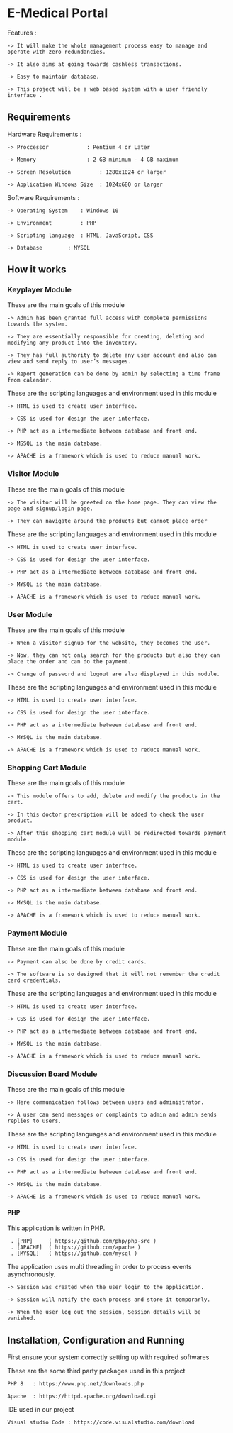 
# E-Medical Portal 
Features :
	
	-> It will make the whole management process easy to manage and operate with zero redundancies.
 	
	-> It also aims at going towards cashless transactions.
	
	-> Easy to maintain database.
	
	-> This project will be a web based system with a user friendly interface .
       
## Requirements 

Hardware Requirements :
	
	-> Proccessor 		     : Pentium 4 or Later
	
	-> Memory    		     : 2 GB minimum - 4 GB maximum
	
	-> Screen Resolution 	     : 1280x1024 or larger
	
	-> Application Windows Size  : 1024x680 or larger

Software Requirements :

	-> Operating System    : Windows 10
	
	-> Environment	       : PHP
	
	-> Scripting language  : HTML, JavaScript, CSS
	
	-> Database	       : MYSQL

## How it works

### Keyplayer Module

These are the main goals of this module 

	-> Admin has been granted full access with complete permissions towards the system. 

    -> They are essentially responsible for creating, deleting and modifying any product into the inventory. 
 
    -> They has full authority to delete any user account and also can view and send reply to user’s messages. 
 
    -> Report generation can be done by admin by selecting a time frame from calendar.

These are the scripting languages and environment used in this module 

	-> HTML is used to create user interface.
	
	-> CSS is used for design the user interface.
	
	-> PHP act as a intermediate between database and front end.
	
	-> MSSQL is the main database.
	
	-> APACHE is a framework which is used to reduce manual work.

### Visitor Module

These are the main goals of this module 

	-> The visitor will be greeted on the home page. They can view the page and signup/login page. 

    -> They can navigate around the products but cannot place order

These are the scripting languages and environment used in this module 

	-> HTML is used to create user interface.
	
	-> CSS is used for design the user interface.
	
	-> PHP act as a intermediate between database and front end.
	
	-> MYSQL is the main database.
	
	-> APACHE is a framework which is used to reduce manual work.

### User Module

These are the main goals of this module

	-> When a visitor signup for the website, they becomes the user.

    -> Now, they can not only search for the products but also they can place the order and can do the payment. 
    
	-> Change of password and logout are also displayed in this module.

These are the scripting languages and environment used in this module 

	-> HTML is used to create user interface.
	
	-> CSS is used for design the user interface.
	
	-> PHP act as a intermediate between database and front end.
	
	-> MYSQL is the main database.
	
	-> APACHE is a framework which is used to reduce manual work.

### Shopping Cart Module

These are the main goals of this module

	-> This module offers to add, delete and modify the products in the cart. 
 
    -> In this doctor prescription will be added to check the user product.

    -> After this shopping cart module will be redirected towards payment module.

These are the scripting languages and environment used in this module 

	-> HTML is used to create user interface.
	
	-> CSS is used for design the user interface.
	
	-> PHP act as a intermediate between database and front end.
	
	-> MYSQL is the main database.
	
	-> APACHE is a framework which is used to reduce manual work.

### Payment Module

These are the main goals of this module

	-> Payment can also be done by credit cards. 

    -> The software is so designed that it will not remember the credit card credentials.

These are the scripting languages and environment used in this module 

	-> HTML is used to create user interface.
	
	-> CSS is used for design the user interface.
	
	-> PHP act as a intermediate between database and front end.
	
	-> MYSQL is the main database.
	
	-> APACHE is a framework which is used to reduce manual work.

###  Discussion Board Module

These are the main goals of this module

	-> Here communication follows between users and administrator. 

    -> A user can send messages or complaints to admin and admin sends replies to users.


These are the scripting languages and environment used in this module 

	-> HTML is used to create user interface.
	
	-> CSS is used for design the user interface.
	
	-> PHP act as a intermediate between database and front end.
	
	-> MYSQL is the main database.
	
	-> APACHE is a framework which is used to reduce manual work.

#### PHP 

This application is written in PHP.

	 . [PHP]     ( https://github.com/php/php-src )
	 . [APACHE]  ( https://github.com/apache )
	 . [MYSQL]   ( https://github.com/mysql )
	 

The application uses multi threading in order to process events asynchronously.
	
	-> Session was created when the user login to the application.
	
	-> Session will notify the each process and store it temporarly.
	
	-> When the user log out the session, Session details will be vanished. 

## Installation, Configuration and Running 

First ensure your system correctly setting up with required softwares 

These are the some third party packages used in this project

	PHP 8   : https://www.php.net/downloads.php   
	
	Apache  : https://httpd.apache.org/download.cgi

IDE used in our project 

	Visual studio Code : https://code.visualstudio.com/download




